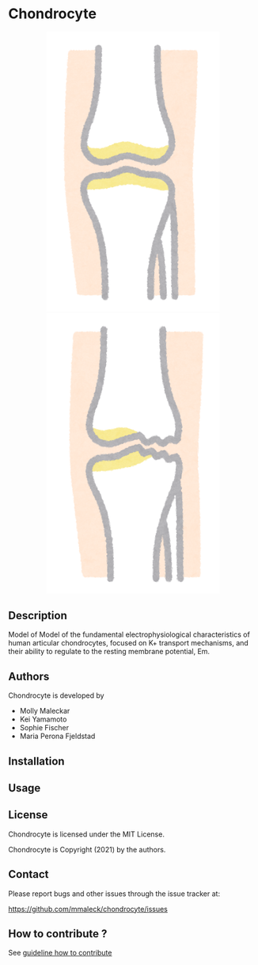 # Chondrocyte

<p align="center">
  <img src="https://github.com/mmaleck/chondrocyte/blob/master/docs/body_nankotsu.png" width="350">
  <img src="https://github.com/mmaleck/chondrocyte/blob/master/docs/body_nankotsu_suriheri.png" width="350">
</p>

## Description
Model of Model of the fundamental electrophysiological characteristics of human articular chondrocytes, focused on K+ transport mechanisms, and their ability to regulate to the resting membrane potential, Em.

## Authors
Chondrocyte is developed by

  * Molly Maleckar
  * Kei Yamamoto
  * Sophie Fischer 
  * Maria Perona Fjeldstad

## Installation

## Usage

## License

Chondrocyte is licensed under the MIT License.

Chondrocyte is Copyright (2021) by the authors.

## Contact

Please report bugs and other issues through the issue tracker at:

  https://github.com/mmaleck/chondrocyte/issues

## How to contribute ?

See [guideline how to contribute](docs/CONTRIBUTING.md)



